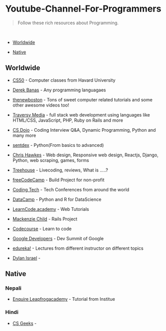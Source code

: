# Youtube-Channel-For-Programmers
>Follow these rich resources about Programming.
<br>

- [Worldwide](#Worldwide)

- [Native](#Native)

## Worldwide

- [CS50](https://www.youtube.com/user/cs50tv) - Computer classes from Havard University  

- [Derek Banas](https://www.youtube.com/user/derekbanas) - Any programming languagaes  

- [thenewboston](https://www.youtube.com/user/thenewboston) - Tons of sweet computer related tutorials and some other awesome videos too!  

- [Traversy Media](https://www.youtube.com/user/TechGuyWeb) - full stack web development using languages like HTML/CSS, JavaScript, PHP, Ruby on Rails and more  

- [CS Dojo](https://www.youtube.com/channel/UCxX9wt5FWQUAAz4UrysqK9A) - Coding Interview Q&A, Dynamic Programming, Python and many more  

- [sentdex](https://www.youtube.com/user/sentdex) - Python(From basics to advanced)  

- [Chris Hawkes](https://www.youtube.com/user/noobtoprofessional) - Web design, Responsive web design, Reactjs, Django, Python, web scraping, games, forms  

- [Treehouse](https://www.youtube.com/user/gotreehouse) - Livecoding, reviews, What is .....?  

- [freeCodeCamp](https://www.youtube.com/channel/UC8butISFwT-Wl7EV0hUK0BQ) - Build Project for non-profit   

- [Coding Tech](https://www.youtube.com/channel/UCtxCXg-UvSnTKPOzLH4wJaQ) - Tech Conferences from around the world  

- [DataCamp](https://www.youtube.com/channel/UC79Gv3mYp6zKiSwYemEik9A?pbjreload=10) - Python and R for DataScience  

- [LearnCode.academy](https://www.youtube.com/channel/UCVTlvUkGslCV_h-nSAId8Sw) - Web Tutorials  

- [Mackenzie Child](https://www.youtube.com/user/mackenziechild/playlists) - Rails Project  

- [Codecourse](https://www.youtube.com/channel/UCpOIUW62tnJTtpWFABxWZ8g) - Learn to code  

- [Google Developers](https://www.youtube.com/channel/UC_x5XG1OV2P6uZZ5FSM9Ttw) - Dev Summit of Google  

- [edureka!](https://www.youtube.com/channel/UCkw4JCwteGrDHIsyIIKo4tQ) - Lectures from different instructor on different topics  

- [Dylan Israel](https://www.youtube.com/user/pizzapokerguy87) - 

## Native

### Nepali

- [Enquire Leapfrogacademy](https://www.youtube.com/channel/UCjwB2RXB5Z4Uvyg-wZRM7pQ) - Tutorial from Institue

### Hindi

- [CS Geeks](https://www.youtube.com/channel/UCFpCo01pOGe4tEbOTnn4_UQ) - 

###